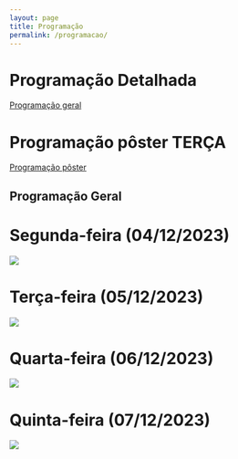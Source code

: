 ```yaml
---
layout: page
title: Programação
permalink: /programacao/
---
```

# Programação Detalhada

<a href="https://drive.google.com/file/d/1RHCx6sYX_IlOKk8m52TyrM7nTkdAcyK3/view?usp=sharing">Programação geral</a>

# Programação pôster TERÇA

<a href="https://drive.google.com/file/d/1r0WEGfexGPRgTB80i7UauPMUJ4abdwyN/view?usp=sharing">Programação pôster</a>

## Programação Geral
# Segunda-feira (04/12/2023)

<img src="./../images/programacao/geral-segunda.png">

# Terça-feira (05/12/2023)

<img src="./../images/programacao/geral-terca.png">

# Quarta-feira (06/12/2023)

<img src="./../images/programacao/geral-quarta.png">

# Quinta-feira (07/12/2023)

<img src="./../images/programacao/geral-quinta.png">

<!-- <style>
            .expansivel {
            height: 50px; /* Defina a altura inicial da div */
        overflow: hidden; /* Esconda o conteúdo extra */
        border: 1px solid black;
        transition: height 0.3s; /* Adicione uma transição suave de altura */
        background-color: #F8F8FF;
        border-radius: 20px;
        margin-top:10px;
        margin-bottom:10px;
        
}

.expansivel:hover {
           background-color: #DCDCDC;
        
}



.conteudo-expansivel {
  display: none; /* Inicialmente, o conteúdo está oculto */
  background-color:#F0F8FF;
}
.detalhes{
    border-right: 1px solid black;
    padding: 20px;
    
}
.titulo-conteudo{
    margin-left:20px;
    margin-top:5px;
}
        </style>

<div class="expansivel" id="div-terca-1" onclick="expandirDiv('div-terca-1')">
        <h4 class="titulo-conteudo">Palestra Inteligência Artificial e Tecnologia  - 07h00</h4>
        <div class="conteudo-expansivel">
            <div class="detalhes">
          <h4>Descrição:</h4>
            <p>uma descrição aqui</p>
        </div>
<div class="detalhes">
            <h4>titulo:</h4>
            
 <p>uma descrição aqui</p>
        </div>

<div class="detalhes">
            <h4>Tipo:</h4>
            <p>uma descrição aqui</p>
        </div>

<div class="detalhes">
            <h4>Local:</h4>
                        <p>uma descrição aqui</p>
        </div>
        <div class="detalhes">
            <h4>Data e Hora:</h4>
                            <p>uma descrição aqui</p>
        </div>
               
                    
                        
</div>
      </div>

<div class="expansivel" id="div-terca-2" onclick="expandirDiv('div-terca-2')">
        <h4 class="titulo-conteudo">Palestra Linguagens e suas tecnologias  - 08h30</h4>
        <div class="conteudo-expansivel">
            
<div class="detalhes">
                <h4 >Descrição: 2</h4>
                  <p>uma descrição aqui 2</p>
              </div>
              <div class="detalhes">
                  <h4>titulo:</h4>
                  
<p>uma descrição aqui</p>
              </div>
    
<div class="detalhes">
                  <h4>Tipo:</h4>
                  <p>uma descrição aqui</p>
              </div>
      
<div class="detalhes">
                  <h4>Local:</h4>
                              <p>uma descrição aqui</p>
              </div>
              <div class="detalhes">
                  <h4>Data e Hora:</h4>
                                  <p>uma descrição aqui</p>
              </div>
                    
                        
</div>
</div>

# Quarta-Feira 28/10/2023

<div class="expansivel" id="div-quarta-1" onclick="expandirDiv('div-quarta-1')">
        <h4 class="titulo-conteudo">Palestra Inteligência Artificial e Tecnologia  - 07h00</h4>
        <div class="conteudo-expansivel">
            <div class="detalhes">
          <h4>Descrição:</h4>
            <p>uma descrição aqui</p>
        </div>
<div class="detalhes">
            <h4>titulo:</h4>
            
 <p>uma descrição aqui</p>
        </div>

<div class="detalhes">
            <h4>Tipo:</h4>
            <p>uma descrição aqui</p>
        </div>

<div class="detalhes">
            <h4>Local:</h4>
                        <p>uma descrição aqui</p>
        </div>
        <div class="detalhes">
            <h4>Data e Hora:</h4>
                            <p>uma descrição aqui</p>
        </div>
               
                    
                        
</div>
      </div>

<div class="expansivel" id="div-quarta-2" onclick="expandirDiv('div-quarta-2')">
        <h4 class="titulo-conteudo">Palestra Linguagens e suas tecnologias  - 08h30</h4>
        <div class="conteudo-expansivel">
            
<div class="detalhes">
                <h4 >Descrição: 2</h4>
                  <p>uma descrição aqui 2</p>
              </div>
              <div class="detalhes">
                  <h4>titulo:</h4>
                  
<p>uma descrição aqui</p>
              </div>
    
<div class="detalhes">
                  <h4>Tipo:</h4>
                  <p>uma descrição aqui</p>
              </div>
      
<div class="detalhes">
                  <h4>Local:</h4>
                              <p>uma descrição aqui</p>
              </div>
              <div class="detalhes">
                  <h4>Data e Hora:</h4>
                                  <p>uma descrição aqui</p>
              </div>
                    
                        
</div>
</div>

# Quinta-Feira 29/10/2023

<div class="expansivel" id="div-quinta-1" onclick="expandirDiv('div-quinta-1')">
        <h4 class="titulo-conteudo">Palestra Inteligência Artificial e Tecnologia  - 07h00</h4>
        <div class="conteudo-expansivel">
            <div class="detalhes">
          <h4>Descrição:</h4>
            <p>uma descrição aqui</p>
        </div>
<div class="detalhes">
            <h4>titulo:</h4>
            
 <p>uma descrição aqui</p>
        </div>

<div class="detalhes">
            <h4>Tipo:</h4>
            <p>uma descrição aqui</p>
        </div>

<div class="detalhes">
            <h4>Local:</h4>
                        <p>uma descrição aqui</p>
        </div>
        <div class="detalhes">
            <h4>Data e Hora:</h4>
                            <p>uma descrição aqui</p>
        </div>
               
                    
                        
</div>
      </div>

<div class="expansivel" id="div-quinta-2" onclick="expandirDiv('div-quinta-2')">
        <h4 class="titulo-conteudo">Palestra Linguagens e suas tecnologias  - 08h30</h4>
        <div class="conteudo-expansivel">
            
<div class="detalhes">
                <h4 >Descrição: 2</h4>
                  <p>uma descrição aqui 2</p>
              </div>
              <div class="detalhes">
                  <h4>titulo:</h4>
                  
<p>uma descrição aqui</p>
              </div>
    
<div class="detalhes">
                  <h4>Tipo:</h4>
                  <p>uma descrição aqui</p>
              </div>
      
<div class="detalhes">
                  <h4>Local:</h4>
                              <p>uma descrição aqui</p>
              </div>
              <div class="detalhes">
                  <h4>Data e Hora:</h4>
                                  <p>uma descrição aqui</p>
              </div>
                    
                        
</div>
</div>

<script>
        
        function expandirDiv(id) {
            
  var div = document.getElementById(id);
  var conteudo = div.querySelector(".conteudo-expansivel");
  if(div.style.height==""){
    div.style.height="50px";
  }
  
  if (div.style.height === "50px") {
    div.style.height = "200px"; // Ajuste a altura desejada ao expandir
    conteudo.style.display = "flex"; // Exibe o conteúdo ao expandir
  } else {
    div.style.height = "50px"; // Volte à altura inicial ao recolher
    conteudo.style.display = "none"; // Oculta o conteúdo ao recolher
  }
}
      </script>
-->


 

<!--<img src="./../images/em-construcao.png">-->




